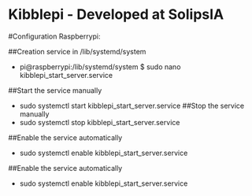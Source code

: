 # Kibblepi - Developed at SolipsIA
#Configuration Raspberrypi:

##Creation service in /lib/systemd/system
+ pi@raspberrypi:/lib/systemd/system $ sudo nano kibblepi_start_server.service

##Start the service manually
+ sudo systemctl start kibblepi_start_server.service
##Stop the service manually
+ sudo systemctl stop kibblepi_start_server.service

##Enable the service automatically
+ sudo systemctl enable kibblepi_start_server.service

##Enable the service automatically
+ sudo systemctl enable kibblepi_start_server.service